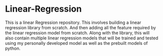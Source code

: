 # Linear-Regression
 This is a linear Regression repository. This involves building a linear regression library from scratch. And then adding all the feature required by the linear regression model from scratch. Along with the library, this will also contain multiple linear regression models that will be trained and tested using my personally developed model as well as the prebuilt models of python.

